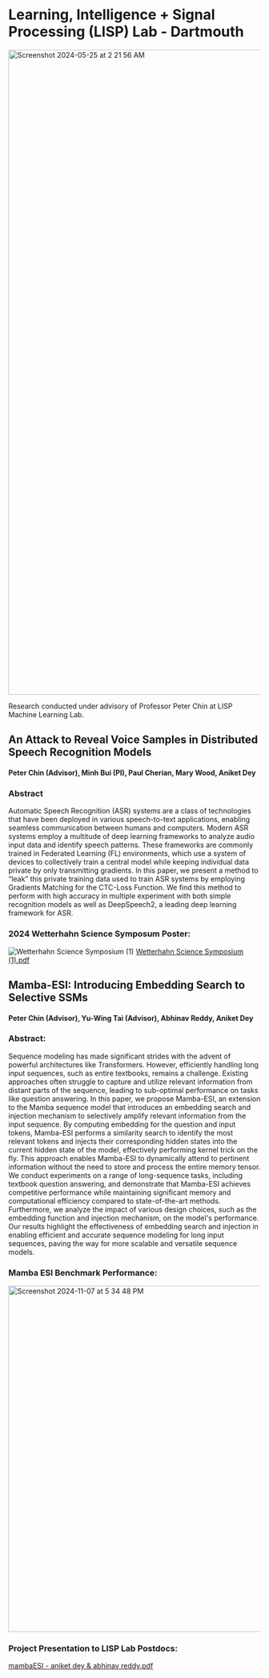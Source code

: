 # Learning, Intelligence + Signal Processing (LISP) Lab - Dartmouth

<img width="1288" alt="Screenshot 2024-05-25 at 2 21 56 AM" src="https://github.com/aniketxdey/lisp/assets/168318141/aafccad9-ce0b-473e-bbb3-c2f2e04f44cf">

Research conducted under advisory of Professor Peter Chin at LISP Machine Learning Lab. 

## An Attack to Reveal Voice Samples in Distributed Speech Recognition Models
#### Peter Chin (Advisor), Minh Bui (PI), Paul Cherian, Mary Wood, Aniket Dey

### Abstract
Automatic Speech Recognition (ASR) systems are a class of technologies that have been deployed in various speech-to-text applications, enabling seamless communication between humans and computers. Modern ASR systems employ a multitude of deep learning frameworks to analyze audio input data and identify speech patterns. These frameworks are commonly trained in Federated Learning (FL) environments, which use a system of devices to collectively train a central model while keeping individual data private by only transmitting gradients. In this paper, we present a method to “leak” this private training data used to train ASR systems by employing Gradients Matching for the CTC-Loss Function. We find this method to perform with high accuracy in multiple experiment with both simple recognition models as well as DeepSpeech2, a leading deep learning framework for ASR.

### 2024 Wetterhahn Science Symposum Poster:
![Wetterhahn Science Symposium (1)](https://github.com/aniketxdey/lisp/assets/168318141/f18d3f1e-ea69-4671-8697-3675f63843e1)
[Wetterhahn Science Symposium (1).pdf](https://github.com/aniketxdey/lisp/files/15441960/Wetterhahn.Science.Symposium.1.pdf)

## Mamba-ESI: Introducing Embedding Search to Selective SSMs
#### Peter Chin (Advisor), Yu-Wing Tai (Advisor), Abhinav Reddy, Aniket Dey

### Abstract: 
Sequence modeling has made significant strides with the advent of powerful architectures like Transformers. However, efficiently handling long input sequences, such as entire textbooks, remains a challenge. Existing approaches often struggle to capture and utilize relevant information from distant parts of the sequence, leading to sub-optimal performance on tasks like question answering. In this paper, we propose Mamba-ESI, an extension to the Mamba sequence model that introduces an embedding search and injection mechanism to selectively amplify relevant information from the input sequence. By computing embedding for the question and input tokens, Mamba-ESI performs a similarity search to identify the most relevant tokens and injects their corresponding hidden states into the current hidden state of the model, effectively performing kernel trick on the fly. This approach enables Mamba-ESI to dynamically attend to pertinent information without the need to store and process the entire memory tensor. We conduct experiments on a range of long-sequence tasks, including textbook question answering, and demonstrate that Mamba-ESI achieves competitive performance while maintaining significant memory and computational efficiency compared to state-of-the-art methods. Furthermore, we analyze the impact of various design choices, such as the embedding function and injection mechanism, on the model's performance. Our results highlight the effectiveness of embedding search and injection in enabling efficient and accurate sequence modeling for long input sequences, paving the way for more scalable and versatile sequence models.

### Mamba ESI Benchmark Performance:
<img width="691" alt="Screenshot 2024-11-07 at 5 34 48 PM" src="https://github.com/user-attachments/assets/ee3c52d9-6c0d-4fa2-9c22-7b77aaafad74">

### Project Presentation to LISP Lab Postdocs:

[mambaESI - aniket dey & abhinav reddy.pdf](https://github.com/user-attachments/files/17670232/mambaESI.-.aniket.dey.abhinav.reddy.pdf)






